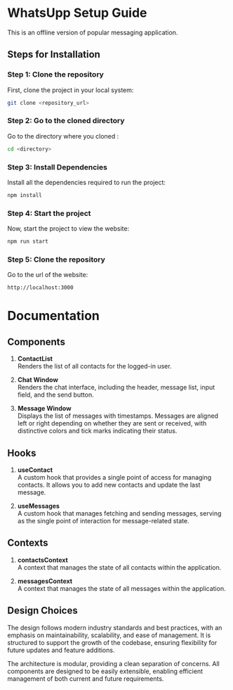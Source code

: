 # WhatsUpp Setup Guide

This is an offline version of popular messaging application.

## Steps for Installation

### Step 1: Clone the repository

First, clone the project in your local system:

```bash
git clone <repository_url>
```

### Step 2: Go to the cloned directory

Go to the directory where you cloned : 

```bash
cd <directory>
```

### Step 3: Install Dependencies

Install all the dependencies required to run the project:

```bash
npm install
```

### Step 4: Start the project

Now, start the project to view the website:

```bash
npm run start
```

### Step 5: Clone the repository

Go to the url of the website:

```bash
http://localhost:3000
```


# Documentation

## Components

1. **ContactList**  
   Renders the list of all contacts for the logged-in user.

2. **Chat Window**  
   Renders the chat interface, including the header, message list, input field, and the send button.

3. **Message Window**  
   Displays the list of messages with timestamps. Messages are aligned left or right depending on whether they are sent or received, with distinctive colors and tick marks indicating their status.

## Hooks

1. **useContact**  
   A custom hook that provides a single point of access for managing contacts. It allows you to add new contacts and update the last message.

2. **useMessages**  
   A custom hook that manages fetching and sending messages, serving as the single point of interaction for message-related state.

## Contexts

1. **contactsContext**  
   A context that manages the state of all contacts within the application.

2. **messagesContext**  
   A context that manages the state of all messages within the application.

## Design Choices

The design follows modern industry standards and best practices, with an emphasis on maintainability, scalability, and ease of management. It is structured to support the growth of the codebase, ensuring flexibility for future updates and feature additions.

The architecture is modular, providing a clean separation of concerns. All components are designed to be easily extensible, enabling efficient management of both current and future requirements.
